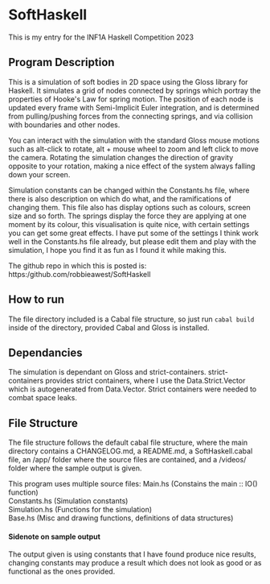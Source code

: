 # SoftHaskell

This is my entry for the INF1A Haskell Competition 2023

## Program Description

This is a simulation of soft bodies in 2D space using the Gloss library for Haskell.
It simulates a grid of nodes connected by springs which portray the properties of Hooke's Law for spring motion.
The position of each node is updated every frame with Semi-Implicit Euler integration, and is determined from pulling/pushing forces from the connecting springs, and via collision with boundaries and other nodes.

You can interact with the simulation with the standard Gloss mouse motions such as alt-click to rotate, alt + mouse wheel to zoom and left click to move the camera.
Rotating the simulation changes the direction of gravity opposite to your rotation, making a nice effect of the system always falling down your screen.

Simulation constants can be changed within the Constants.hs file, where there is also description on which do what, and the ramifications of changing them.
This file also has display options such as colours, screen size and so forth.
The springs display the force they are applying at one moment by its colour, this visualisation is quite nice, with certain settings you can get some great effects.
I have put some of the settings I think work well in the Constants.hs file already, but please edit them and play with the simulation, I hope you find it as fun as I found it while making this.

The github repo in which this is posted is:
https:/github.com/robbieawest/SoftHaskell

## How to run

The file directory included is a Cabal file structure, so just run
``cabal build``
inside of the directory, provided Cabal and Gloss is installed.

## Dependancies

The simulation is dependant on Gloss and strict-containers.
strict-containers provides strict containers, where I use the Data.Strict.Vector which is autogenerated from Data.Vector.
Strict containers were needed to combat space leaks.

## File Structure

The file structure follows the default cabal file structure, where the main directory contains a CHANGELOG.md, a README.md, a SoftHaskell.cabal file, an /app/ folder where the source files are contained, and a /videos/ folder where the sample output is given.

This program uses multiple source files:
Main.hs (Constains the main :: IO() function) \
Constants.hs (Simulation constants) \
Simulation.hs (Functions for the simulation) \
Base.hs (Misc and drawing functions, definitions of data structures)

#### Sidenote on sample output

The output given is using constants that I have found produce nice results, changing constants may produce a result which does not look as good or as functional as the ones provided.




